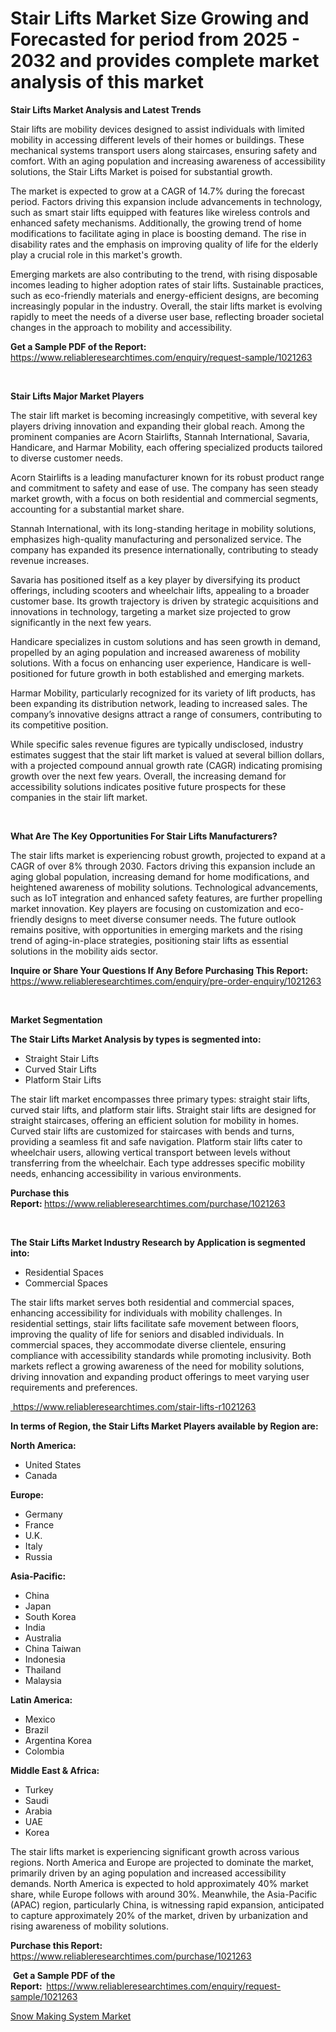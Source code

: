 <p><h1>Stair Lifts Market Size Growing and Forecasted for period from 2025 - 2032 and provides complete market analysis of this market</h1></p><p><strong>Stair Lifts Market Analysis and Latest Trends</strong></p>
<p><p>Stair lifts are mobility devices designed to assist individuals with limited mobility in accessing different levels of their homes or buildings. These mechanical systems transport users along staircases, ensuring safety and comfort. With an aging population and increasing awareness of accessibility solutions, the Stair Lifts Market is poised for substantial growth.</p><p>The market is expected to grow at a CAGR of 14.7% during the forecast period. Factors driving this expansion include advancements in technology, such as smart stair lifts equipped with features like wireless controls and enhanced safety mechanisms. Additionally, the growing trend of home modifications to facilitate aging in place is boosting demand. The rise in disability rates and the emphasis on improving quality of life for the elderly play a crucial role in this market's growth.</p><p>Emerging markets are also contributing to the trend, with rising disposable incomes leading to higher adoption rates of stair lifts. Sustainable practices, such as eco-friendly materials and energy-efficient designs, are becoming increasingly popular in the industry. Overall, the stair lifts market is evolving rapidly to meet the needs of a diverse user base, reflecting broader societal changes in the approach to mobility and accessibility.</p></p>
<p><strong>Get a Sample PDF of the Report:&nbsp;</strong> <a href="https://www.reliableresearchtimes.com/enquiry/request-sample/1021263?utm_campaign=2133&utm_medium=2&utm_source=Github&utm_content=ia&utm_term=17022025&utm_id=stair-lifts">https://www.reliableresearchtimes.com/enquiry/request-sample/1021263</a></p>
<p>&nbsp;</p>
<p><strong>Stair Lifts Major Market Players</strong></p>
<p><p>The stair lift market is becoming increasingly competitive, with several key players driving innovation and expanding their global reach. Among the prominent companies are Acorn Stairlifts, Stannah International, Savaria, Handicare, and Harmar Mobility, each offering specialized products tailored to diverse customer needs.</p><p>Acorn Stairlifts is a leading manufacturer known for its robust product range and commitment to safety and ease of use. The company has seen steady market growth, with a focus on both residential and commercial segments, accounting for a substantial market share.</p><p>Stannah International, with its long-standing heritage in mobility solutions, emphasizes high-quality manufacturing and personalized service. The company has expanded its presence internationally, contributing to steady revenue increases. </p><p>Savaria has positioned itself as a key player by diversifying its product offerings, including scooters and wheelchair lifts, appealing to a broader customer base. Its growth trajectory is driven by strategic acquisitions and innovations in technology, targeting a market size projected to grow significantly in the next few years.</p><p>Handicare specializes in custom solutions and has seen growth in demand, propelled by an aging population and increased awareness of mobility solutions. With a focus on enhancing user experience, Handicare is well-positioned for future growth in both established and emerging markets.</p><p>Harmar Mobility, particularly recognized for its variety of lift products, has been expanding its distribution network, leading to increased sales. The company’s innovative designs attract a range of consumers, contributing to its competitive position.</p><p>While specific sales revenue figures are typically undisclosed, industry estimates suggest that the stair lift market is valued at several billion dollars, with a projected compound annual growth rate (CAGR) indicating promising growth over the next few years. Overall, the increasing demand for accessibility solutions indicates positive future prospects for these companies in the stair lift market.</p></p>
<p>&nbsp;</p>
<p><strong>What Are The Key Opportunities For Stair Lifts Manufacturers?</strong></p>
<p><p>The stair lifts market is experiencing robust growth, projected to expand at a CAGR of over 8% through 2030. Factors driving this expansion include an aging global population, increasing demand for home modifications, and heightened awareness of mobility solutions. Technological advancements, such as IoT integration and enhanced safety features, are further propelling market innovation. Key players are focusing on customization and eco-friendly designs to meet diverse consumer needs. The future outlook remains positive, with opportunities in emerging markets and the rising trend of aging-in-place strategies, positioning stair lifts as essential solutions in the mobility aids sector.</p></p>
<p><strong>Inquire or Share Your Questions If Any Before Purchasing This Report:</strong> <a href="https://www.reliableresearchtimes.com/enquiry/pre-order-enquiry/1021263?utm_campaign=2133&utm_medium=2&utm_source=Github&utm_content=ia&utm_term=17022025&utm_id=stair-lifts">https://www.reliableresearchtimes.com/enquiry/pre-order-enquiry/1021263</a></p>
<p>&nbsp;</p>
<p><strong>Market Segmentation</strong></p>
<p><strong>The Stair Lifts Market Analysis by types is segmented into:</strong></p>
<p><ul><li>Straight Stair Lifts</li><li>Curved Stair Lifts</li><li>Platform Stair Lifts</li></ul></p>
<p><p>The stair lift market encompasses three primary types: straight stair lifts, curved stair lifts, and platform stair lifts. Straight stair lifts are designed for straight staircases, offering an efficient solution for mobility in homes. Curved stair lifts are customized for staircases with bends and turns, providing a seamless fit and safe navigation. Platform stair lifts cater to wheelchair users, allowing vertical transport between levels without transferring from the wheelchair. Each type addresses specific mobility needs, enhancing accessibility in various environments.</p></p>
<p><strong>Purchase this Report:&nbsp;</strong><a href="https://www.reliableresearchtimes.com/purchase/1021263?utm_campaign=2133&utm_medium=2&utm_source=Github&utm_content=ia&utm_term=17022025&utm_id=stair-lifts">https://www.reliableresearchtimes.com/purchase/1021263</a></p>
<p>&nbsp;</p>
<p><strong>The Stair Lifts Market Industry Research by Application is segmented into:</strong></p>
<p><ul><li>Residential Spaces</li><li>Commercial Spaces</li></ul></p>
<p><p>The stair lifts market serves both residential and commercial spaces, enhancing accessibility for individuals with mobility challenges. In residential settings, stair lifts facilitate safe movement between floors, improving the quality of life for seniors and disabled individuals. In commercial spaces, they accommodate diverse clientele, ensuring compliance with accessibility standards while promoting inclusivity. Both markets reflect a growing awareness of the need for mobility solutions, driving innovation and expanding product offerings to meet varying user requirements and preferences.</p></p>
<p><a href="https://www.reliableresearchtimes.com/stair-lifts-r1021263?utm_campaign=2133&utm_medium=2&utm_source=Github&utm_content=ia&utm_term=17022025&utm_id=stair-lifts">&nbsp;https://www.reliableresearchtimes.com/stair-lifts-r1021263</a></p>
<p><strong>In terms of Region, the Stair Lifts Market Players available by Region are:</strong></p>
<p>
    <p> <strong> North America: </strong>
        <ul>
            <li>United States</li>
            <li>Canada</li>
        </ul>
        </p> 
    <p> <strong> Europe: </strong>
        <ul>
            <li>Germany</li>
            <li>France</li>
            <li>U.K.</li>
            <li>Italy</li>
            <li>Russia</li>
        </ul>
        </p> 
    <p> <strong> Asia-Pacific: </strong>
        <ul>
            <li>China</li>
            <li>Japan</li>
            <li>South Korea</li>
            <li>India</li>
            <li>Australia</li>
            <li>China Taiwan</li>
            <li>Indonesia</li>
            <li>Thailand</li>
            <li>Malaysia</li>
        </ul>
        </p> 
    <p> <strong> Latin America: </strong>
        <ul>
            <li>Mexico</li>
            <li>Brazil</li>
            <li>Argentina Korea</li>
            <li>Colombia</li>
        </ul>
        </p> 
    <p> <strong> Middle East & Africa: </strong>
        <ul>
            <li>Turkey</li>
            <li>Saudi</li>
            <li>Arabia</li>
            <li>UAE</li>
            <li>Korea</li>
        </ul>
    </p>
    </p>
<p><p>The stair lifts market is experiencing significant growth across various regions. North America and Europe are projected to dominate the market, primarily driven by an aging population and increased accessibility demands. North America is expected to hold approximately 40% market share, while Europe follows with around 30%. Meanwhile, the Asia-Pacific (APAC) region, particularly China, is witnessing rapid expansion, anticipated to capture approximately 20% of the market, driven by urbanization and rising awareness of mobility solutions.</p></p>
<p><strong>Purchase this Report: </strong><a href="https://www.reliableresearchtimes.com/purchase/1021263?utm_campaign=2133&utm_medium=2&utm_source=Github&utm_content=ia&utm_term=17022025&utm_id=stair-lifts">https://www.reliableresearchtimes.com/purchase/1021263</a></p>
<p>&nbsp;<strong>Get a Sample PDF of the Report:&nbsp;&nbsp;</strong><a href="https://www.reliableresearchtimes.com/enquiry/request-sample/1021263?utm_campaign=2133&utm_medium=2&utm_source=Github&utm_content=ia&utm_term=17022025&utm_id=stair-lifts">https://www.reliableresearchtimes.com/enquiry/request-sample/1021263</a></p>
<p><strong></strong></p>
<p><p><a href="https://github.com/JakirUddin651/Market-Research-Report-List-1/blob/main/snow-making-system-market.md?utm_campaign=2133&utm_medium=2&utm_source=Github&utm_content=ia&utm_term=17022025&utm_id=stair-lifts">Snow Making System Market</a></p></p>